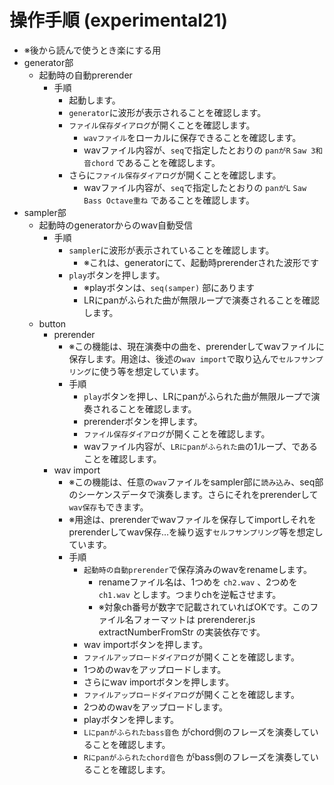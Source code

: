 
# 操作手順 (experimental21)
- ※後から読んで使うとき楽にする用
- generator部
  - 起動時の自動prerender
    - 手順
      - 起動します。
      - `generator`に波形が表示されることを確認します。
      - `ファイル保存ダイアログ`が開くことを確認します。
        - `wavファイル`をローカルに保存できることを確認します。
        - wavファイル内容が、`seq`で指定したとおりの `panがR` `Saw 3和音chord` であることを確認します。
      - さらに`ファイル保存ダイアログ`が開くことを確認します。
        - wavファイル内容が、`seq`で指定したとおりの `panがL` `Saw Bass Octave重ね` であることを確認します。
- sampler部
  - 起動時のgeneratorからのwav自動受信
    - 手順
      - `sampler`に波形が表示されていることを確認します。
        - ※これは、generatorにて、起動時prerenderされた波形です
      - `play`ボタンを押します。
        - ※playボタンは、`seq(samper)` 部にあります
        - LRにpanがふられた曲が無限ループで演奏されることを確認します。
  - button
    - prerender
      - ※この機能は、現在演奏中の曲を、prerenderしてwavファイルに保存します。用途は、後述の`wav import`で取り込んで`セルフサンプリング`に使う等を想定しています。
      - 手順
        - `play`ボタンを押し、LRにpanがふられた曲が無限ループで演奏されることを確認します。
        - prerenderボタンを押します。
        - `ファイル保存ダイアログ`が開くことを確認します。
        - wavファイル内容が、`LRにpanがふられた曲`の1ループ、であることを確認します。
    - wav import
      - ※この機能は、任意の`wav`ファイルをsampler部に`読み込み`、seq部のシーケンスデータで演奏します。さらにそれをprerenderして`wav保存`もできます。
      - ※用途は、prerenderでwavファイルを保存してimportしそれをprerenderしてwav保存…を繰り返す`セルフサンプリング`等を想定しています。
      - 手順
        - `起動時の自動prerender`で保存済みのwavをrenameします。
          - renameファイル名は、1つめを `ch2.wav` 、2つめを `ch1.wav` とします。つまりchを逆転させます。
          - ※対象ch番号が数字で記載されていればOKです。このファイル名フォーマットは prerenderer.js extractNumberFromStr の実装依存です。
        - wav importボタンを押します。
        - `ファイルアップロードダイアログ`が開くことを確認します。
        - 1つめのwavをアップロードします。
        - さらにwav importボタンを押します。
        - `ファイルアップロードダイアログ`が開くことを確認します。
        - 2つめのwavをアップロードします。
        - playボタンを押します。
        - `Lにpanがふられたbass音色` がchord側のフレーズを演奏していることを確認します。
        - `Rにpanがふられたchord音色` がbass側のフレーズを演奏していることを確認します。
